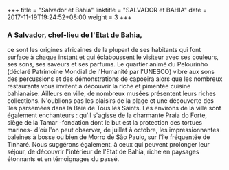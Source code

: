 +++
title = "Salvador et Bahia"
linktitle = "SALVADOR et BAHIA"
date = 2017-11-19T19:24:52+08:00
weight = 3
+++
### A Salvador, chef-lieu de l'Etat de Bahia,

ce sont les origines africaines de la plupart de ses habitants qui font surface à chaque instant et qui éclaboussent le visiteur avec ses couleurs, ses sons, ses saveurs et ses parfums. Le quartier animé du Pelourinho (déclaré Patrimoine Mondial de l'Humanité par l'UNESCO) vibre aux sons des percussions et des démonstrations de capoeira alors que les nombreux restaurants vous invitent à découvrir la riche et pimentée cuisine bahianaise. Ailleurs en ville, de nombreux musées présentent leurs riches collections. N'oublions pas les plaisirs de la plage et une découverte des îles parsemées dans la Baie de Tous les Saints. Les environs de la ville sont également enchanteurs : qu'il s'agisse de la charmante Praia do Forte, siège de la Tamar -fondation dont le but est la protection des tortues marines- d'où l'on peut observer, de juillet à octobre, les impressionnantes baleines à bosse ou bien de Morro de São Paulo, sur l'île fréquentée de Tinharé.
Nous suggérons également, à ceux qui peuvent prolonger leur séjour, de découvrir l'intérieur de l'Etat de Bahia, riche en paysages étonnants et en témoignages du passé.
